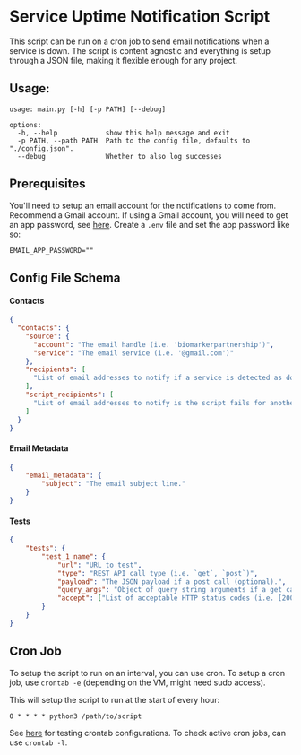 # Service Uptime Notification Script

This script can be run on a cron job to send email notifications when a service is down. The script is content agnostic and everything is setup through a JSON file, making it flexible enough for any project.

## Usage:

```
usage: main.py [-h] [-p PATH] [--debug]

options:
  -h, --help            show this help message and exit
  -p PATH, --path PATH  Path to the config file, defaults to "./config.json".
  --debug               Whether to also log successes
```

## Prerequisites

You'll need to setup an email account for the notifications to come from. Recommend a Gmail account. If using a Gmail account, you will need to get an app password, see [here](https://support.google.com/mail/answer/185833?hl=en). Create a `.env` file and set the app password like so:

```
EMAIL_APP_PASSWORD=""
```

## Config File Schema

#### Contacts

```json
{
  "contacts": {
    "source": {
      "account": "The email handle (i.e. 'biomarkerpartnership')",
      "service": "The email service (i.e. '@gmail.com')"
    },
    "recipients": [
      "List of email addresses to notify if a service is detected as down."
    ],
    "script_recipients": [
      "List of email addresses to notify is the script fails for another reason."
    ]
  }
}
```

#### Email Metadata

```json
{
    "email_metadata": {
        "subject": "The email subject line."
    }
}
```

#### Tests

```json
{
    "tests": {
        "test_1_name": {
            "url": "URL to test",
            "type": "REST API call type (i.e. `get`, `post`)",
            "payload": "The JSON payload if a post call (optional).",
            "query_args": "Object of query string arguments if a get call (optional).",
            "accept": ["List of acceptable HTTP status codes (i.e. [200, 304])"]
        }
    }
}
```

## Cron Job

To setup the script to run on an interval, you can use cron. To setup a cron job, use `crontab -e` (depending on the VM, might need sudo access).

This will setup the script to run at the start of every hour:

```
0 * * * * python3 /path/to/script
```

See [here](https://crontab.guru/every-1-hour) for testing crontab configurations. To check active cron jobs, can use `crontab -l`.
